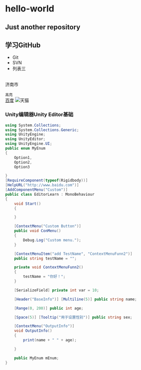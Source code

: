 # hello-world
Just another repository
---
学习GitHub
---
* Git
* SVN
* 列表三
<br>
济南市
<br>

`高亮`
<br>
[百度](http://www.baidu.com)
![天猫](https://img.alicdn.com/tfs/TB1MaLKRXXXXXaWXFXXXXXXXXXX-480-260.png "天猫Logo")

### Unity编辑器Unity Editor基础
```C#
using System.Collections;
using System.Collections.Generic;
using UnityEngine;
using UnityEditor;
using UnityEngine.UI;
public enum MyEnum
{
    Option1,
    Option2,
    Option3

}
[RequireComponent(typeof(Rigidbody))]
[HelpURL("http://www.baidu.com")]
[AddComponentMenu("Custom")]
public class EditorLearn : MonoBehaviour
{
    void Start()
    {

    }

    [ContextMenu("Custom Button")]
    public void ConMenu()
    {
        Debug.Log("Custom menu.");
    }

    [ContextMenuItem("add TestName", "ContextMenuFunn2")]
    public string testName = "";

    private void ContextMenuFunn2()
    {
        testName = "你好！";
    }

    [SerializeField] private int var = 10;

    [Header("BaseInfo")] [Multiline(5)] public string name;

    [Range(0, 200)] public int age;

    [Space(5)] [Tooltip("用于设置性别")] public string sex;

    [ContextMenu("OutputInfo")]
    void OutputInfo()
    {
        print(name + " " + age);

    }

    public MyEnum mEnum;
}
```
